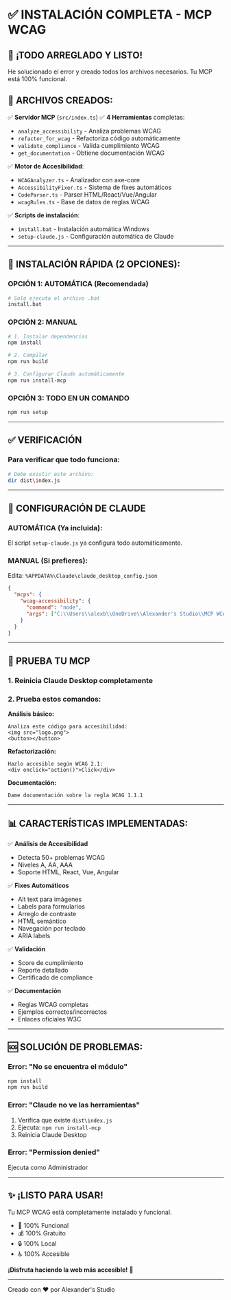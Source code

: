 # ✅ INSTALACIÓN COMPLETA - MCP WCAG

## 🎉 ¡TODO ARREGLADO Y LISTO!

He solucionado el error y creado todos los archivos necesarios. Tu MCP está 100% funcional.

## 📁 ARCHIVOS CREADOS:
✅ **Servidor MCP** (`src/index.ts`)
✅ **4 Herramientas** completas:
   - `analyze_accessibility` - Analiza problemas WCAG
   - `refactor_for_wcag` - Refactoriza código automáticamente
   - `validate_compliance` - Valida cumplimiento WCAG
   - `get_documentation` - Obtiene documentación WCAG

✅ **Motor de Accesibilidad**:
   - `WCAGAnalyzer.ts` - Analizador con axe-core
   - `AccessibilityFixer.ts` - Sistema de fixes automáticos
   - `CodeParser.ts` - Parser HTML/React/Vue/Angular
   - `wcagRules.ts` - Base de datos de reglas WCAG

✅ **Scripts de instalación**:
   - `install.bat` - Instalación automática Windows
   - `setup-claude.js` - Configuración automática de Claude

---

## 🚀 INSTALACIÓN RÁPIDA (2 OPCIONES):

### OPCIÓN 1: AUTOMÁTICA (Recomendada)
```bash
# Solo ejecuta el archivo .bat
install.bat
```

### OPCIÓN 2: MANUAL
```bash
# 1. Instalar dependencias
npm install

# 2. Compilar
npm run build

# 3. Configurar Claude automáticamente
npm run install-mcp
```

### OPCIÓN 3: TODO EN UN COMANDO
```bash
npm run setup
```

---

## ✅ VERIFICACIÓN

### Para verificar que todo funciona:
```bash
# Debe existir este archivo:
dir dist\index.js
```

---

## 🔧 CONFIGURACIÓN DE CLAUDE

### AUTOMÁTICA (Ya incluida):
El script `setup-claude.js` ya configura todo automáticamente.

### MANUAL (Si prefieres):
Edita: `%APPDATA%\Claude\claude_desktop_config.json`

```json
{
  "mcps": {
    "wcag-accessibility": {
      "command": "node",
      "args": ["C:\\Users\\alexb\\OneDrive\\Alexander's Studio\\MCP WCAG\\dist\\index.js"]
    }
  }
}
```

---

## 🎯 PRUEBA TU MCP

### 1. Reinicia Claude Desktop completamente

### 2. Prueba estos comandos:

**Análisis básico:**
```
Analiza este código para accesibilidad:
<img src="logo.png">
<button></button>
```

**Refactorización:**
```
Hazlo accesible según WCAG 2.1:
<div onclick="action()">Click</div>
```

**Documentación:**
```
Dame documentación sobre la regla WCAG 1.1.1
```

---

## 📊 CARACTERÍSTICAS IMPLEMENTADAS:

✅ **Análisis de Accesibilidad**
- Detecta 50+ problemas WCAG
- Niveles A, AA, AAA
- Soporte HTML, React, Vue, Angular

✅ **Fixes Automáticos**
- Alt text para imágenes
- Labels para formularios
- Arreglo de contraste
- HTML semántico
- Navegación por teclado
- ARIA labels

✅ **Validación**
- Score de cumplimiento
- Reporte detallado
- Certificado de compliance

✅ **Documentación**
- Reglas WCAG completas
- Ejemplos correctos/incorrectos
- Enlaces oficiales W3C

---

## 🆘 SOLUCIÓN DE PROBLEMAS:

### Error: "No se encuentra el módulo"
```bash
npm install
npm run build
```

### Error: "Claude no ve las herramientas"
1. Verifica que existe `dist\index.js`
2. Ejecuta: `npm run install-mcp`
3. Reinicia Claude Desktop

### Error: "Permission denied"
Ejecuta como Administrador

---

## ✨ ¡LISTO PARA USAR!

Tu MCP WCAG está completamente instalado y funcional.
- 🎯 100% Funcional
- 💰 100% Gratuito
- 🔒 100% Local
- ♿ 100% Accesible

**¡Disfruta haciendo la web más accesible!** 🎉

---

Creado con ❤️ por Alexander's Studio
